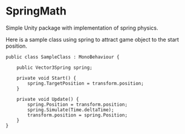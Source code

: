 # SpringMath
Simple Unity package with implementation of spring physics.

Here is a sample class using spring to attract game object to the start position.

    public class SampleClass : MonoBehaviour {
        
        public Vector3Spring spring;

        private void Start() {
            spring.TargetPosition = transform.position;
        }

        private void Update() {
            spring.Position = transform.position;
            spring.Simulate(Time.deltaTime);
            transform.position = spring.Position;
        }
    }